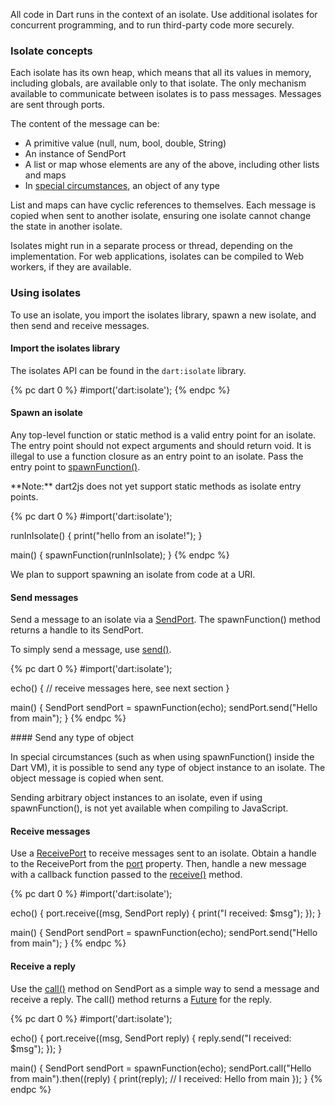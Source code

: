 All code in Dart runs in the context of an isolate.
Use additional isolates for concurrent programming,
and to run third-party code more securely.

### Isolate concepts

Each isolate has its own heap, which means that all its values in memory,
including globals, are available only to that isolate. The only mechanism
available to communicate between isolates is to pass messages.
Messages are sent through ports.

The content of the message can be:

* A primitive value (null, num, bool, double, String)
* An instance of SendPort
* A list or map whose elements are any of the above, including other lists and maps
* In [special circumstances](#sending-any-type-of-object), an object of any type

List and maps can have cyclic references to themselves.
Each message is copied when sent to another isolate, ensuring
one isolate cannot change the state in another isolate.

Isolates might run in a separate process or thread, depending on the
implementation. For web applications, isolates can
be compiled to Web workers, if they are available.

### Using isolates

To use an isolate, you import the isolates library,
spawn a new isolate, and then send and receive messages.

#### Import the isolates library

The isolates API can be found in the `dart:isolate` library.

{% pc dart 0 %}
#import('dart:isolate');
{% endpc %}

#### Spawn an isolate

Any top-level function or static method
is a valid entry point for an isolate.
The entry point should not expect arguments and should return void.
It is illegal to use a function closure as an entry point to an isolate.
Pass the entry point to
[spawnFunction()](http://api.dartlang.org/dart_isolate.html#spawnFunction).

<aside class="note">
**Note:** dart2js does not yet support static methods as isolate entry points.
</aside>

{% pc dart 0 %}
#import('dart:isolate');

runInIsolate() {
  print("hello from an isolate!");
}

main() {
  spawnFunction(runInIsolate);
}
{% endpc %}

We plan to support spawning an isolate from code at a URI.

#### Send messages

Send a message to an isolate via a
[SendPort](http://api.dartlang.org/dart_isolate/SendPort.html).
The spawnFunction() method returns a handle to its SendPort.

To simply send a message, use
[send()](http://api.dartlang.org/dart_isolate/SendPort.html#send).

{% pc dart 0 %}
#import('dart:isolate');

echo() {
  // receive messages here, see next section
}

main() {
  SendPort sendPort = spawnFunction(echo);
  sendPort.send("Hello from main");
}
{% endpc %}

<section id="sending-any-type-of-object">
#### Send any type of object

In special circumstances (such as when using spawnFunction() inside the Dart VM),
it is possible to send any type of object instance to an isolate.
The object message is copied when sent.

Sending arbitrary object instances to an isolate, even if
using spawnFunction(), is not yet available when compiling to
JavaScript.
</section>

#### Receive messages

Use a [ReceivePort](http://api.dartlang.org/dart_isolate/ReceivePort.html)
to receive messages sent to an isolate. Obtain a handle to the ReceivePort
from the [port](http://api.dartlang.org/dart_isolate.html#get:port)
property. Then, handle a new message with a
callback function passed to the
[receive()](http://api.dartlang.org/dart_isolate/ReceivePort.html#receive)
method.

{% pc dart 0 %}
#import('dart:isolate');

echo() {
  port.receive((msg, SendPort reply) {
    print("I received: $msg");
  });
}

main() {
  SendPort sendPort = spawnFunction(echo);
  sendPort.send("Hello from main");
}
{% endpc %}

#### Receive a reply

Use the [call()](http://api.dartlang.org/dart_isolate/SendPort.html#call)
method on SendPort as a simple way to send a
message and receive a reply. The call() method returns a [Future](http://api.dartlang.org/dart_core/Future.html) for the reply.

{% pc dart 0 %}
#import('dart:isolate');

echo() {
  port.receive((msg, SendPort reply) {
    reply.send("I received: $msg");
  });
}

main() {
  SendPort sendPort = spawnFunction(echo);
  sendPort.call("Hello from main").then((reply) {
    print(reply);    // I received: Hello from main
  });
}
{% endpc %}